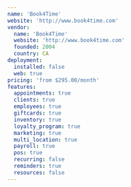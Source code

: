 ```yaml
---
name: 'Book4Time'
website: 'http://www.book4time.com'
vendor:
  name: 'Book4Time'
  website: 'http://www.book4time.com'
  founded: 2004
  country: CA
deployment:
  installed: false
  web: true
pricing: 'from $295.00/month'
features:
  appointments: true
  clients: true
  employees: true
  giftcards: true
  inventory: true
  loyalty_program: true
  marketing: true
  multi_location: true
  payroll: true
  pos: true
  recurring: false
  reminders: true
  resources: false
---
```


